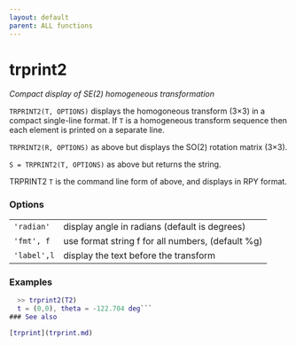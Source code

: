 ```yaml
---
layout: default
parent: ALL functions
---
```

# trprint2
_Compact display of SE(2) homogeneous transformation_


```TRPRINT2(T, OPTIONS)``` displays the homogoneous transform (3&times;3) in a compact
single-line format.  If `T` is a homogeneous transform sequence then each
element is printed on a separate line.


```TRPRINT2(R, OPTIONS)``` as above but displays the SO(2) rotation matrix (3&times;3).


```S = TRPRINT2(T, OPTIONS)``` as above but returns the string.


TRPRINT2 `T`  is the command line form of above, and displays in RPY format.
### Options

| | |
|---|---|
| `'radian'` | display angle in radians (default is degrees) |
| `'fmt', f` | use format string f for all numbers, (default %g) |
| `'label',l` | display the text before the transform |


### Examples
```matlab
  >> trprint2(T2)
  t = (0,0), theta = -122.704 deg```
### See also

[trprint](trprint.md)
